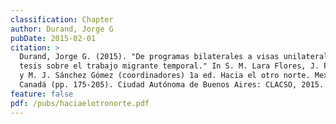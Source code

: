 ```yaml
---
classification: Chapter
author: Durand, Jorge G
pubDate: 2015-02-01
citation: >
  Durand, Jorge G. (2015). "De programas bilaterales a visas unilaterales. Seis
  tesis sobre el trabajo migrante temporal." In S. M. Lara Flores, J. Pantaleón,
  y M. J. Sánchez Gómez (coordinadores) 1a ed. Hacia el otro norte. Mexicanos en
  Canadá (pp. 175-205). Ciudad Autónoma de Buenos Aires: CLACSO, 2015.
feature: false
pdf: /pubs/haciaelotronorte.pdf
---
```

